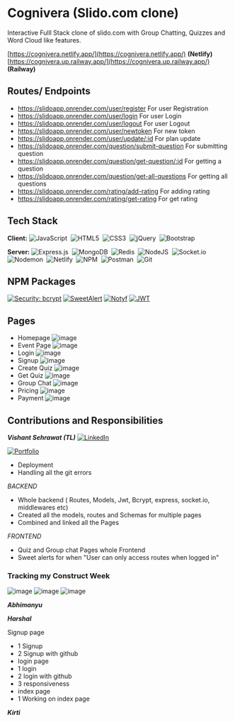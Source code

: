 
# Cognivera (Slido.com clone)

Interactive Fulll Stack clone of slido.com with Group Chatting, Quizzes and Word Cloud like features.

[https://cognivera.netlify.app/](https://cognivera.netlify.app/)  **(Netlify)** \
[https://cognivera.up.railway.app/](https://cognivera.up.railway.app/) **(Railway)** 

## Routes/ Endpoints 
+ https://slidoapp.onrender.com/user/register  For user Registration
+ https://slidoapp.onrender.com/user/login  For user Login
+ https://slidoapp.onrender.com/user/logout  For user Logout
+ https://slidoapp.onrender.com/user/newtoken  For new token
+ https://slidoapp.onrender.com/user/update/:id  For plan update
+ https://slidoapp.onrender.com/question/submit-question  For submitting question
+ https://slidoapp.onrender.com/question/get-question/:id  For getting a question
+ https://slidoapp.onrender.com/question/get-all-questions  For getting all questions
+ https://slidoapp.onrender.com/rating/add-rating  For adding rating
+ https://slidoapp.onrender.com/rating/get-rating  For get rating


## Tech Stack

**Client:** 
![JavaScript](https://img.shields.io/badge/javascript-%23323330.svg?style=for-the-badge&logo=javascript&logoColor=%23F7DF1E)&nbsp;
![HTML5](https://img.shields.io/badge/html5-%23E34F26.svg?style=for-the-badge&logo=html5&logoColor=white)&nbsp;
![CSS3](https://img.shields.io/badge/css3-%231572B6.svg?style=for-the-badge&logo=css3&logoColor=white)&nbsp;
![jQuery](https://img.shields.io/badge/jquery-%230769AD.svg?style=for-the-badge&logo=jquery&logoColor=white)&nbsp;
![Bootstrap](https://img.shields.io/badge/bootstrap-%23563D7C.svg?style=for-the-badge&logo=bootstrap&logoColor=white)&nbsp;



**Server:** 
![Express.js](https://img.shields.io/badge/express.js-%23404d59.svg?style=for-the-badge&logo=express&logoColor=%2361DAFB)&nbsp;
![MongoDB](https://img.shields.io/badge/MongoDB-%234ea94b.svg?style=for-the-badge&logo=mongodb&logoColor=white)&nbsp;
![Redis](https://img.shields.io/badge/redis-%23DD0031.svg?style=for-the-badge&logo=redis&logoColor=white)&nbsp;
![NodeJS](https://img.shields.io/badge/node.js-6DA55F?style=for-the-badge&logo=node.js&logoColor=white)&nbsp;
![Socket.io](https://img.shields.io/badge/Socket.io-black?style=for-the-badge&logo=socket.io&badgeColor=010101)&nbsp;
![Nodemon](https://img.shields.io/badge/NODEMON-%23323330.svg?style=for-the-badge&logo=nodemon&logoColor=%BBDEAD)&nbsp;
![Netlify](https://img.shields.io/badge/netlify-%23000000.svg?style=for-the-badge&logo=netlify&logoColor=#00C7B7)&nbsp;
![NPM](https://img.shields.io/badge/NPM-%23CB3837.svg?style=for-the-badge&logo=npm&logoColor=white)&nbsp;
![Postman](https://img.shields.io/badge/Postman-FF6C37?style=for-the-badge&logo=postman&logoColor=white)&nbsp;
![Git](https://img.shields.io/badge/git-%23F05033.svg?style=for-the-badge&logo=git&logoColor=white)&nbsp;
&nbsp;
## NPM Packages

[![Security: bcrypt](https://img.shields.io/badge/Security-bcrypt-blueviolet.svg?style=for-the-badge&logo=cryptography&logoColor=white)](https://en.wikipedia.org/wiki/Bcrypt)
[![SweetAlert](https://img.shields.io/badge/SweetAlert-FF3E3E.svg?style=for-the-badge&logo=javascript&logoColor=white)](https://sweetalert.js.org/)
[![Notyf](https://img.shields.io/badge/Notyf-2F80ED.svg?style=for-the-badge&logo=javascript&logoColor=white)](https://carlosroso.com/notyf/)
[![JWT](https://img.shields.io/badge/JWT-2386C9.svg?style=for-the-badge&logo=json-web-tokens&logoColor=white)](https://jwt.io/)

## Pages

 - Homepage
![image](https://user-images.githubusercontent.com/51756111/236900485-7f3aef7b-0ce3-4d04-8082-d427f1728e79.png)
 - Event Page
 ![image](https://user-images.githubusercontent.com/51756111/236899720-dadcc020-40cd-459b-b3a6-3f5a9a97d462.png)
 - Login
 ![image](https://user-images.githubusercontent.com/51756111/236900343-2d78879f-afb6-4585-b46e-b0482d44e539.png)
 - Signup 
 ![image](https://user-images.githubusercontent.com/51756111/236900408-3e0c154f-f8df-4752-b0f7-e62b127a60d9.png)
 - Create Quiz
 ![image](https://user-images.githubusercontent.com/51756111/236900594-8f087738-f4c5-42d4-bc9b-336b4b4b864e.png)
 - Get Quiz
 ![image](https://user-images.githubusercontent.com/51756111/236900863-3090850d-2e4a-47c7-814e-865bde731e7c.png)
 - Group Chat
 ![image](https://user-images.githubusercontent.com/51756111/236901301-5d2fc8dc-2f01-4113-abe7-a1ce2af2d131.png)
 - Pricing
 ![image](https://user-images.githubusercontent.com/51756111/236901468-8c0ee76c-4ebc-4bb8-ba70-999e6164969e.png)
 - Payment
 ![image](https://user-images.githubusercontent.com/51756111/236901633-a9d48e76-5f41-4519-aa8c-a2888dea8015.png)


##
##

## Contributions and Responsibilities

***Vishant Sehrawat (TL)***
[![LinkedIn](https://img.shields.io/badge/linkedin-%230077B5.svg?style=for-the-badge&logo=linkedin&logoColor=white)](https://www.linkedin.com/in/vishantsehrawat/&nbsp) 

[![Portfolio](https://img.shields.io/badge/Portfolio-%23000000.svg?style=for-the-badge&logo=firefox&logoColor=#FF7139)](https://vishantsehrawat.github.io/&nbsp)

- Deployment
- Handling all the git errors

*BACKEND*
- Whole backend ( Routes, Models, Jwt, Bcrypt, express, socket.io, middlewares etc)
- Created all the models, routes and Schemas for multiple pages
- Combined and linked all the Pages

*FRONTEND*
- Quiz and Group chat Pages whole Frontend
- Sweet alerts for when "User can only access routes when logged in"

### Tracking my Construct Week
![image](https://user-images.githubusercontent.com/51756111/236906516-c9785b1e-e863-4ea5-bcb7-2195da4b2e14.png)
![image](https://user-images.githubusercontent.com/51756111/236910362-85b709cb-47b0-4d28-97d2-5e2187a148db.png)
![image](https://user-images.githubusercontent.com/51756111/236910775-b09b20d6-45a2-4f8a-8fb0-e94ba6fcf545.png)


***Abhimanyu***

***Harshal***

Signup page
- 1 Signup
- 2 Signup with github
- login page
- 1 login 
- 2 login with github
- 3 responsiveness
- index page
- 1 Working on index page

***Kirti***

